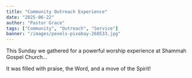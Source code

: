 ```yaml
---
title: "Community Outreach Experience"
date: "2025-06-22"
author: "Pastor Grace"
tags: ["Community", "Outreach", "Service"]
banner: "/images/pexels-pixabay-268533.jpg"
---
```


This Sunday we gathered for a powerful worship experience at Shammah Gospel Church...

It was filled with praise, the Word, and a move of the Spirit!
